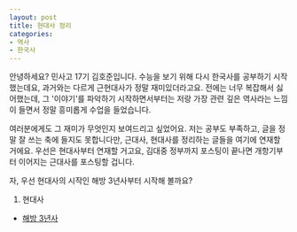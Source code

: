 ```yaml
---
layout: post
title: 현대사 정리
categories:
- 역사
- 한국사
---
```


안녕하세요? 민사고 17기 김호준입니다. 수능을 보기 위해 다시 한국사를 공부하기 시작했는데요, 과거와는 다르게 근현대사가 정말 재미있더라고요. 전에는 너무 복잡해서 싫어했는데, 그 '이야기'를 파악하기 시작하면서부터는 저랑 가장 관련 깊은 역사라는 느낌이 들면서 정말 흥미롭게 수업을 들었습니다.

여러분에게도 그 재미가 무엇인지 보여드리고 싶었어요. 저는 공부도 부족하고, 글을 정말 잘 쓰는 축에 들지도 못합니다만, 근대사, 현대사를 정리하는 글들을 여기에 연재할 거에요. 우선은 현대사부터 연재할 거고요, 김대중 정부까지 포스팅이 끝나면 개항기부터 이어지는 근대사를 포스팅할 겁니다. 

자, 우선 현대사의 시작인 해방 3년사부터 시작해 볼까요?

1. 현대사
  + [해방 3년사](https://hojunester.github.io/%EC%97%AD%EC%82%AC,/%ED%95%9C%EA%B5%AD%EC%82%AC/2014/09/03/1_%ED%95%B4%EB%B0%A93%EB%85%84%EC%82%AC/)